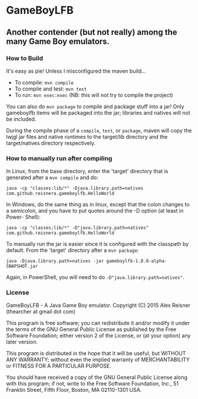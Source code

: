 # GameBoyLFB
## Another contender (but not really) among the many Game Boy emulators.

### How to Build
It's easy as pie! Unless I misconfigured the maven build...

- To compile: `mvn compile`
- To compile and test: `mvn test`
- To run: `mvn exec:exec` (NB: this will not try to compile the project)

You can also do `mvn package` to compile and package stuff into a jar! Only
gameboylfb items will be packaged into the jar; libraries and natives will not
be included.

During the compile phase of a `compile`, `test`, or `package`, maven will
copy the lwjgl jar files and native runtimes to the target/lib directory and
the target/natives directory respectively.

### How to manually run after compiling
In Linux, from the base directory, enter the 'target' directory that is
generated after a `mvn compile` and do:

`java -cp "classes:lib/*" -Djava.library.path=natives com.github.reisnera.gameboylfb.HelloWorld`

In Windows, do the same thing as in linux, except that the colon changes to a
semicolon, and you have to put quotes around the -D option (at least in Power-
Shell):

`java -cp "classes;lib/*" -D"java.library.path=natives" com.github.reisnera.gameboylfb.HelloWorld`

To manually run the jar is easier since it is configured with the classpath by
default. From the 'target' directory after a `mvn package`:

`java -Djava.library.path=natives -jar gameboylfb-1.0.0-alpha-SNAPSHOT.jar`

Again, in PowerShell, you will need to do `-D"java.library.path=natives"`.

### License
 GameBoyLFB - A Java Game Boy emulator.
 Copyright (C) 2015 Alex Reisner (thearcher at gmail dot com)

 This program is free software; you can redistribute it and/or modify
 it under the terms of the GNU General Public License as published by
 the Free Software Foundation; either version 2 of the License, or
 (at your option) any later version.

 This program is distributed in the hope that it will be useful,
 but WITHOUT ANY WARRANTY; without even the implied warranty of
 MERCHANTABILITY or FITNESS FOR A PARTICULAR PURPOSE.

 You should have received a copy of the GNU General Public License along
 with this program; if not, write to the Free Software Foundation, Inc.,
 51 Franklin Street, Fifth Floor, Boston, MA 02110-1301 USA.

